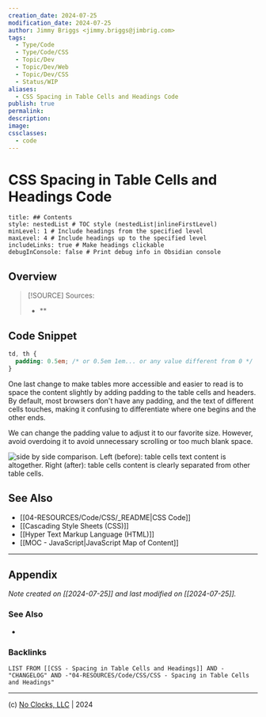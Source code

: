 ```yaml
---
creation_date: 2024-07-25
modification_date: 2024-07-25
author: Jimmy Briggs <jimmy.briggs@jimbrig.com>
tags:
  - Type/Code
  - Type/Code/CSS
  - Topic/Dev
  - Topic/Dev/Web
  - Topic/Dev/CSS
  - Status/WIP
aliases:
  - CSS Spacing in Table Cells and Headings Code
publish: true
permalink:
description:
image:
cssclasses:
  - code
---
```


# CSS Spacing in Table Cells and Headings Code

```table-of-contents
title: ## Contents 
style: nestedList # TOC style (nestedList|inlineFirstLevel)
minLevel: 1 # Include headings from the specified level
maxLevel: 4 # Include headings up to the specified level
includeLinks: true # Make headings clickable
debugInConsole: false # Print debug info in Obsidian console
```

## Overview

> [!SOURCE] Sources:
> - **

## Code Snippet

```css
td, th {
  padding: 0.5em; /* or 0.5em 1em... or any value different from 0 */
}
```

One last change to make tables more accessible and easier to read is to space the content slightly by adding padding to the table cells and headers. By default, most browsers don't have any padding, and the text of different cells touches, making it confusing to differentiate where one begins and the other ends.

We can change the padding value to adjust it to our favorite size. However, avoid overdoing it to avoid unnecessary scrolling or too much blank space.

![side by side comparison. Left (before): table cells text content is altogether. Right (after): table cells content is clearly separated from other table cells.](https://alvaromontoro.com/images/blog/one-liner-8.webp)

## See Also

- [[04-RESOURCES/Code/CSS/_README|CSS Code]]
- [[Cascading Style Sheets (CSS)]]
- [[Hyper Text Markup Language (HTML)]]
- [[MOC - JavaScript|JavaScript Map of Content]]


***

## Appendix

*Note created on [[2024-07-25]] and last modified on [[2024-07-25]].*

### See Also

- 

### Backlinks

```dataview
LIST FROM [[CSS - Spacing in Table Cells and Headings]] AND -"CHANGELOG" AND -"04-RESOURCES/Code/CSS/CSS - Spacing in Table Cells and Headings"
```

***

(c) [No Clocks, LLC](https://github.com/noclocks) | 2024